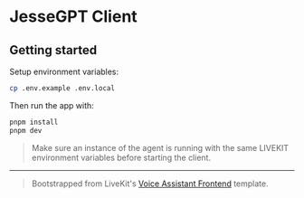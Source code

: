 # JesseGPT Client

## Getting started

Setup environment variables:

```sh
cp .env.example .env.local
```

Then run the app with:

```sh
pnpm install
pnpm dev
```

> Make sure an instance of the agent is running with the same LIVEKIT environment variables before starting the client.

---

> Bootstrapped from LiveKit's [Voice Assistant Frontend](https://github.com/livekit-examples/voice-assistant-frontend) template.
